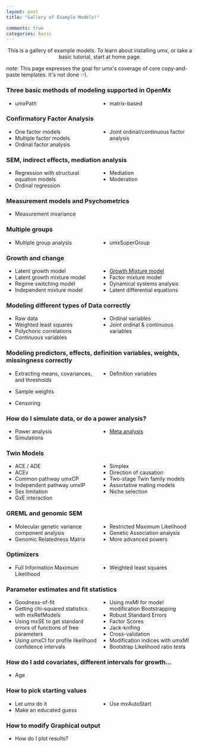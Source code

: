 ```yaml
---
layout: post
title: "Gallery of Example Models!"

comments: true
categories: basic
---
```


<style type="text/css">
	ul {
	  -webkit-columns: 3 150px;
	  -moz-columns: 3 150px;
	  columns: 3 150px;
	  -webkit-column-gap: 2em;
	  -moz-column-gap: 2em;
	  column-gap: 2em;
	}
</style>


<a  name="top"></a>

<p style="text-align: center;">This is a gallery of example models. To learn about installing umx, or take a basic tutorial, start at home page.</p>


*note*: This page expresses the goal for umx's coverage of core  copy-and-paste templates. It's not done :-).

### Three basic methods of modeling supported in OpenMx
* umxPath
* matrix-based

### Confirmatory Factor Analysis
* One factor models
* Multiple factor models
* Ordinal factor analysis
* Joint ordinal/continuous factor analysis

### SEM, indirect effects, mediation analysis
* Regression with structural equation models
* Ordinal regression
* Mediation
* Moderation

### Measurement models and Psychometrics
<!-- * Item response theory -->
<!-- * Item factor analysis -->
* Measurement invariance
<!-- * Differential item functioning -->
<!-- * Test equating -->

### Multiple groups
* Multiple group analysis
* umxSuperGroup

### Growth and change
* Latent growth model
* Latent growth mixture model
* Regime switching model
* Independent mixture model
* [Growth Mixture model](https://vipbg.vcu.edu/vipbg/OpenMx2/docs//OpenMx/latest/GrowthMixtureModel_Path.html)
* Factor mixture model
* Dynamical systems analysis
* Latent differential equations

<!--
### Multilevel SEM
* Multilevel regression models
* Multilevel factor models
* Multilevel structural equation models
* Multilevel mediation models Moderation
* Mediated moderation models
* Product of latent variables

### Latent classes
* Latent class analysis
* Latent profile analysis
* Latent transition analysis
* Latent factor regression
* State space models
* Single-subject models
* Multi-subject models
* Hidden Markov models
* Network models
-->

### Modeling different types of Data correctly
* Raw data
* Weighted least squares
* Polychoric correlations
* Continuous variables
* Ordinal variables
* Joint ordinal & continuous variables

### Modeling predictors, effects, definition variables, weights, missingness correctly
* Extracting means, covariances, and thresholds
* Definition variables
<!-- * Fixed & random effects -->
* Sample weights
<!-- * Missing data -->
<!-- * Missing at random -->
<!-- * Non-ignorable missingness -->
* Censoring

### How do I simulate data, or do a power analysis?
* Power analysis
* Simulations
* [Meta analysis](https://cran.r-project.org/web/packages/metaSEM/vignettes/Examples.html)

### Twin Models
* ACE / ADE
* ACEv
* Common pathway umxCP
* Independent pathway umxIP
* Sex limitation
* GxE interaction
* Simplex
* Direction of causation
* Two-stage Twin family models
* Assortative mating models
* Niche selection
<!-- * Extended pedigree models -->

### GREML and genomic SEM
* Molecular genetic variance component analysis
* Genomic Relatedness Matrix
* Restricted Maximum Likelihood
* Genetic Association analysis
* More advanced powers

### Optimizers
* Full Information Maximum Likelihood
* Weighted least squares

### Parameter estimates and fit statistics
* Goodness-of-fit
* Getting chi-squared statistics with mxRefModels
* Using mxSE to get standard errors of functions of free parameters
* Using umxCI for profile likelihood confidence intervals
* Using mxMI for model modification Bootstrapping
* Robust Standard Errors
* Factor Scores
* Jack-knifing
* Cross-validation
* Modification indices with umxMI
* Bootstrap Likelihood ratio tests

### How do I add covariates, different intervals for growth...
* Age
<!-- * Variable ages or assessment intervals for all participants -->
<!-- * Data harmonization -->

### How to pick starting values
 * Let umx do it
 * Make an educated guess
 * Use mxAutoStart

### How to modify Graphical output
  * How do I plot results?

